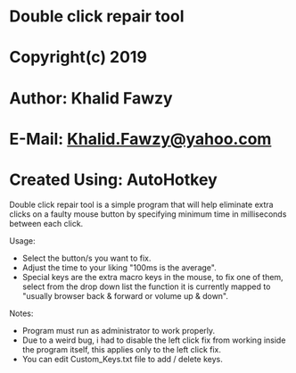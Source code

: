# Double click repair tool
# Copyright(c) 2019
# Author:         Khalid Fawzy
# E-Mail:         Khalid.Fawzy@yahoo.com
# Created Using:  AutoHotkey

Double click repair tool is a simple program that will help eliminate extra clicks on a faulty mouse button by specifying minimum time in milliseconds between each click.

Usage:
* Select the button/s you want to fix.
* Adjust the time to your liking "100ms is the average".
* Special keys are the extra macro keys in the mouse, to fix one of them, select from the drop down list the function it is currently mapped to "usually browser back & forward or volume up & down".

Notes:
* Program must run as administrator to work properly.
* Due to a weird bug, i had to disable the left click fix from working inside the program itself, this applies only to the left click fix.
* You can edit Custom_Keys.txt file to add / delete keys.
